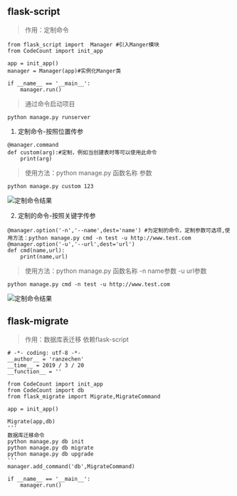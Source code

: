## flask-script

> 作用：定制命令

```
from flask_script import  Manager #引入Manger模块
from CodeCount import init_app

app = init_app()
manager = Manager(app)#实例化Manger类

if __name__ == '__main__':
    manager.run()
```

> 通过命令启动项目

```
python manage.py runserver
```

1. 定制命令-按照位置传参

```
@manager.command
def custom(arg):#定制，例如当创建表时等可以使用此命令
    print(arg)
```

> 使用方法：python manage.py 函数名称 参数

```
python manage.py custom 123
```
![定制命令结果](http://tva1.sinaimg.cn/large/007X8olVly1g8hf7dkatyj30ao01n3ya.jpg)

2. 定制的命令-按照关键字传参

```
@manager.option('-n','--name',dest='name') #为定制的命令，定制参数可选项,使用方法：python manage.py cmd -n test -u http://www.test.com
@manager.option('-u','--url',dest='url')
def cmd(name,url):
    print(name,url)
```
> 使用方法：python manage.py 函数名称 -n name参数 -u url参数

```
python manage.py cmd -n test -u http://www.test.com
```

![定制命令结果](http://tva1.sinaimg.cn/large/007X8olVly1g8hf94bpm3j30g801rdfn.jpg)

## flask-migrate

> 作用：数据库表迁移 依赖flask-script

```
# -*- coding: utf-8 -*-
__author__ = 'ranzechen'
__time__ = 2019 / 3 / 20
__function__ = ''

from CodeCount import init_app
from CodeCount import db
from flask_migrate import Migrate,MigrateCommand

app = init_app()

Migrate(app,db)
'''
数据库迁移命令
python manage.py db init
python manage.py db migrate
python manage.py db upgrade
'''
manager.add_command('db',MigrateCommand)

if __name__ == '__main__':
    manager.run()
```
